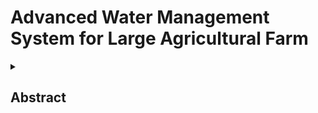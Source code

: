 # Advanced Water Management System for Large Agricultural Farm 
<details>
<summary><h2> Abstract </h2> </summary>
<br>
  
#### An advanced water management system for agricultural farms(more than 50 acre with different crops with different water requirements) optimizes irrigation by usingsensors and IoT to monitor soil moisture and weather conditions, ensuring efficient water usage and crop health. The system supports sustainable farming, and enhances crop yield through precise data-driven irrigation management.

<details>
<summary><h2> Block Diagram </h2> </summary>
<br>

![Image](https://github.com/user-attachments/assets/771e11dd-fe74-46a6-b1e1-2dd2ad9ac5e2)  

<details>
<summary><h2> circuit Diagram </h2> </summary>
<br>
  
![Image](https://github.com/user-attachments/assets/f5f4c9c9-d449-42c8-a51b-8247fbffec52) 

<details>
<summary><h2> Objectives</h2> </summary>
<br>

#### Develop a state-of-the-art water management system that adheres to BIS standards to improve irrigation efficiency, adapt to environmental changes, and integrate advanced technology.
#### Aims to implement a comprehensive water management system that achieves the following objectives.
#### Optimized Irrigation Practices
#### Adaptability to Environmental Variability:Managing varying soil types, terrain conditions, and erratic water availability.
#### Integration of Technology

<details>
<summary><h2> Components</h2> </summary>
<br>


### Sensors and Devices
#### Soil Moisture Sensors :Measure the amount of water present in the soil, providing valuable data for optimizing irrigation and understanding soil conditions.
#### Water Level Indicators :Provide a practical solution for farmers to monitor water levels accurately and efficiently.
#### Weather Sensors(DHT22) :Weather sensors play a crucial role in optimizing water use, improving crop yields, and ensuring sustainability

### Sustainable Power Supply
#### Solar pannels :The system uses solar panels to generate electricity and power a submersible pump that pumps water from a bore well to a storage tank. 
#### Battery backup:During fault weather conditions when solar pannels also doesn’t support.


<details>
<summary><h2>BIS Standards </h2> </summary>
<br>

#### IS 10804 :1986 -Recommended pumping system for agriculture purpose.
#### IS 11810:1986 –Guidline to establish a value engineering activity(precise moisture management ,increase the functionality and quality)
#### IS 7722:1975 – Analog pneumatic signal for process control system.(automatic valves controller , mainly concentrate on pressure and flow of the water)
#### IS 13703:2018 – Controllers for centralized management of irrigation schedule.
#### IS 8985:1978 – Recommended for weather monitoring system.


<details>
<summary><h2>Expected Benifits </h2> </summary>
<br>
  
#### Optimized Irrigation Practices
#### Water efficiency
#### Improved soil health

<details>
<summary><h2>Conclusion </h2> </summary>
<br>

Hence ,by using advanced integrated  technology (interfacing various sensors and actuators) an effective method for water management system is developed for diversed range of crops by eliminating the problems faced by traditional irrigation method.

Utilising the BIS Standards the components will get the standardization ,certification and quality which inturn gives better life time usage of the components.



